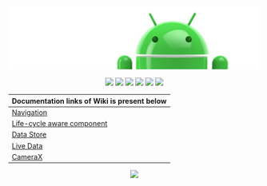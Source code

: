 ![Banner](images/Logo-new.png)

<p align="center">
<a><img src="https://img.shields.io/badge/Built%20Using-Kotlin-silver?style=for-the-badge&logo=kotlin"></a>
<a><img src="https://img.shields.io/badge/Built%20By-Android%20Studio-red?style=for-the-badge&logo=android%20studio"></a>  
<a><img src="https://img.shields.io/badge/Jetpack%20Tool-Navigation-green?style=for-the-badge&logo=tools"></a>  
<a><img src="https://img.shields.io/badge/Jetpack%20Tool-Life%20cycle%20aware-green?style=for-the-badge&logo=tools"></a>  
<a><img src="https://img.shields.io/badge/Jetpack%20Tool-Data%20Store-green?style=for-the-badge&logo=tools"></a>  
<a><img src="https://img.shields.io/badge/Jetpack%20Tool-Live%20Data-green?style=for-the-badge&logo=tools"></a>  
</p>



| Documentation links of Wiki is present below |
| --- |
| [Navigation](https://github.com/devrath/DroidAndroidJetpack/wiki/Jetpack-Navigation) |
| [Life-cycle aware component](https://github.com/devrath/DroidAndroidJetpack/wiki/Lifecycle-Aware-Components) |
| [Data Store](https://github.com/devrath/DroidAndroidJetpack/wiki/Data-Store) |
| [Live Data](https://github.com/devrath/DroidAndroidJetpack/wiki/Live-Data) |
| [CameraX](https://github.com/devrath/DroidAndroidJetpack/wiki/CameraX) |

 
<p align="center">
<a><img src="https://forthebadge.com/images/badges/built-for-android.svg"></a>
</p>
